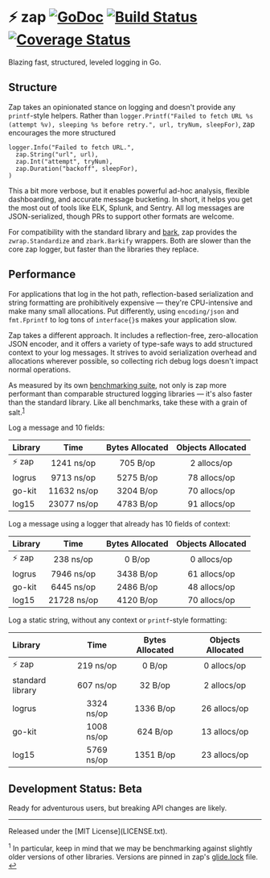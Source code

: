 # :zap: zap [![GoDoc][doc-img]][doc] [![Build Status][ci-img]][ci] [![Coverage Status][cov-img]][cov]

Blazing fast, structured, leveled logging in Go.

## Structure

Zap takes an opinionated stance on logging and doesn't provide any
`printf`-style helpers. Rather than `logger.Printf("Failed to fetch URL %s
(attempt %v), sleeping %s before retry.", url, tryNum, sleepFor)`, zap
encourages the more structured

```
logger.Info("Failed to fetch URL.",
  zap.String("url", url),
  zap.Int("attempt", tryNum),
  zap.Duration("backoff", sleepFor),
)
```

This a bit more verbose, but it enables powerful ad-hoc analysis, flexible
dashboarding, and accurate message bucketing. In short, it helps you get the
most out of tools like ELK, Splunk, and Sentry. All log messages are
JSON-serialized, though PRs to support other formats are welcome.

For compatibility with the standard library and [bark][], zap provides the
`zwrap.Standardize` and `zbark.Barkify` wrappers. Both are slower than the core
zap logger, but faster than the libraries they replace.

## Performance

For applications that log in the hot path, reflection-based serialization and
string formatting are prohibitively expensive &mdash; they're CPU-intensive and
make many small allocations. Put differently, using `encoding/json` and
`fmt.Fprintf` to log tons of `interface{}`s makes your application slow.

Zap takes a different approach. It includes a reflection-free, zero-allocation
JSON encoder, and it offers a variety of type-safe ways to add structured
context to your log messages. It strives to avoid serialization overhead and
allocations wherever possible, so collecting rich debug logs doesn't impact
normal operations.

As measured by its own [benchmarking suite][], not only is zap more
performant than comparable structured logging libraries &mdash; it's also faster
than the standard library. Like all benchmarks, take these with a grain of
salt.<sup id="anchor-versions">[1](#footnote-versions)</sup>

Log a message and 10 fields:

| Library | Time | Bytes Allocated | Objects Allocated |
| :--- | :---: | :---: | :---: |
| :zap: zap | 1241 ns/op | 705 B/op | 2 allocs/op |
| logrus | 9713 ns/op | 5275 B/op | 78 allocs/op |
| go-kit | 11632 ns/op | 3204 B/op | 70 allocs/op |
| log15 | 23077 ns/op | 4783 B/op | 91 allocs/op |

Log a message using a logger that already has 10 fields of context:

| Library | Time | Bytes Allocated | Objects Allocated |
| :--- | :---: | :---: | :---: |
| :zap: zap | 238 ns/op | 0 B/op | 0 allocs/op |
| logrus | 7946 ns/op | 3438 B/op | 61 allocs/op |
| go-kit | 6445 ns/op | 2486 B/op | 48 allocs/op |
| log15 | 21728 ns/op | 4120 B/op | 70 allocs/op |

Log a static string, without any context or `printf`-style formatting:

| Library | Time | Bytes Allocated | Objects Allocated |
| :--- | :---: | :---: | :---: |
| :zap: zap | 219 ns/op | 0 B/op | 0 allocs/op |
| standard library | 607 ns/op | 32 B/op | 2 allocs/op |
| logrus | 3324 ns/op | 1336 B/op | 26 allocs/op |
| go-kit | 1008 ns/op | 624 B/op | 13 allocs/op |
| log15 | 5769 ns/op | 1351 B/op | 23 allocs/op |

## Development Status: Beta
Ready for adventurous users, but breaking API changes are likely.

<hr>
Released under the [MIT License](LICENSE.txt).

<sup id="footnote-versions">1</sup> In particular, keep in mind that we may be
benchmarking against slightly older versions of other libraries. Versions are
pinned in zap's [glide.lock][] file. [↩](#anchor-versions)

[doc-img]: https://godoc.org/github.com/uber-go/zap?status.svg
[doc]: https://godoc.org/github.com/uber-go/zap
[ci-img]: https://travis-ci.org/uber-go/zap.svg?branch=master
[ci]: https://travis-ci.org/uber-go/zap
[cov-img]: https://coveralls.io/repos/github/uber-go/zap/badge.svg?branch=master
[cov]: https://coveralls.io/github/uber-go/zap?branch=master
[benchmarking suite]: https://github.com/uber-go/zap/tree/master/benchmarks
[glide.lock]: https://github.com/uber-go/zap/blob/master/glide.lock
[bark]: https://github.com/uber-common/bark

